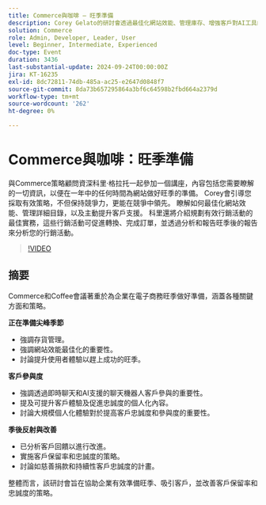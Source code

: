 ```yaml
---
title: Commerce與咖啡 — 旺季準備
description: Corey Gelato的研討會透過最佳化網站效能、管理庫存、增強客戶對AI工具的參與度以及運用季後分析以改善保留率和忠誠度，為電子商務企業提供在旺季期間表現出色的策略。
solution: Commerce
role: Admin, Developer, Leader, User
level: Beginner, Intermediate, Experienced
doc-type: Event
duration: 3436
last-substantial-update: 2024-09-24T00:00:00Z
jira: KT-16235
exl-id: 8dc72811-74db-485a-ac25-e2647d0848f7
source-git-commit: 8da73b657295864a3bf6c64598b2fbd664a2379d
workflow-type: tm+mt
source-wordcount: '262'
ht-degree: 0%

---
```


# Commerce與咖啡：旺季準備

與Commerce策略顧問資深科里·格拉托一起參加一個講座，內容包括您需要瞭解的一切資訊，以便在一年中的任何時間為網站做好旺季的準備。 Corey會引導您採取有效策略，不但保持競爭力，更能在競爭中領先。 瞭解如何最佳化網站效能、管理詳細目錄，以及主動提升客戶支援。 科里還將介紹規劃有效行銷活動的最佳實務，這些行銷活動可促進轉換、完成訂單，並透過分析和報告旺季後的報告來分析您的行銷活動。

>[!VIDEO](https://video.tv.adobe.com/v/3434700/?learn=on)

## 摘要

Commerce和Coffee會議著重於為企業在電子商務旺季做好準備，涵蓋各種關鍵方面和策略。

**正在準備尖峰季節**

* 強調存貨管理。
* 強調網站效能最佳化的重要性。
* 討論提升使用者體驗以趕上成功的旺季。

**客戶參與度**

* 強調透過即時聊天和AI支援的聊天機器人客戶參與的重要性。
* 提及可提升客戶體驗及促進忠誠度的個人化內容。
* 討論大規模個人化體驗對於提高客戶忠誠度和參與度的重要性。

**季後反射與改善**

* 已分析客戶回饋以進行改進。
* 實施客戶保留率和忠誠度的策略。
* 討論如慈善捐款和持續性客戶忠誠度的計畫。

整體而言，該研討會旨在協助企業有效準備旺季、吸引客戶，並改善客戶保留率和忠誠度的策略。
